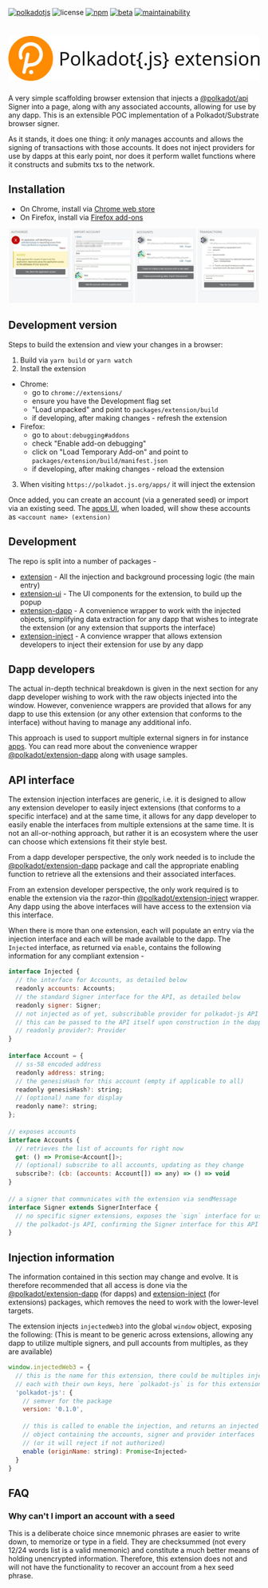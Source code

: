 [![polkadotjs](https://img.shields.io/badge/polkadot-js-orange?style=flat-square)](https://polkadot.js.org)
![license](https://img.shields.io/badge/License-Apache%202.0-blue?logo=apache&style=flat-square)
[![npm](https://img.shields.io/npm/v/@polkadot/extension?logo=npm&style=flat-square)](https://www.npmjs.com/package/@polkadot/extension)
[![beta](https://img.shields.io/npm/v/@polkadot/extension/beta?label=beta&logo=npm&style=flat-square)](https://www.npmjs.com/package/@polkadot/extension)
[![maintainability](https://img.shields.io/codeclimate/maintainability-percentage/polkadot-js/extension?logo=code-climate&style=flat-square)](https://codeclimate.com/github/polkadot-js/extension)

# ![polkadot{.js} extension](docs/logo.jpg)

A very simple scaffolding browser extension that injects a [@polkadot/api](https://github.com/polkadot-js/api) Signer into a page, along with any associated accounts, allowing for use by any dapp. This is an extensible POC implementation of a Polkadot/Substrate browser signer.

As it stands, it does one thing: it _only_ manages accounts and allows the signing of transactions with those accounts. It does not inject providers for use by dapps at this early point, nor does it perform wallet functions where it constructs and submits txs to the network.

## Installation

- On Chrome, install via [Chrome web store](https://chrome.google.com/webstore/detail/polkadot%7Bjs%7D-extension/mopnmbcafieddcagagdcbnhejhlodfdd)
- On Firefox, install via [Firefox add-ons](https://addons.mozilla.org/en-US/firefox/addon/polkadot-js-extension/)

![interface screenshots](docs/concat-overview.jpg)

## Development version

Steps to build the extension and view your changes in a browser:

1. Build via `yarn build` or `yarn watch`
2. Install the extension
  - Chrome:
    - go to `chrome://extensions/`
    - ensure you have the Development flag set
    - "Load unpacked" and point to `packages/extension/build`
    - if developing, after making changes - refresh the extension
  - Firefox:
    - go to `about:debugging#addons`
    - check "Enable add-on debugging"
    - click on "Load Temporary Add-on" and point to `packages/extension/build/manifest.json`
    - if developing, after making changes - reload the extension
3. When visiting `https://polkadot.js.org/apps/` it will inject the extension

Once added, you can create an account (via a generated seed) or import via an existing seed. The [apps UI](https://github.com/polkadot-js/apps/), when loaded, will show these accounts as `<account name> (extension)`

## Development

The repo is split into a number of packages -

- [extension](packages/extension/) - All the injection and background processing logic (the main entry)
- [extension-ui](packages/extension-ui/) - The UI components for the extension, to build up the popup
- [extension-dapp](packages/extension-dapp/) - A convenience wrapper to work with the injected objects, simplifying data extraction for any dapp that wishes to integrate the extension (or any extension that supports the interface)
- [extension-inject](packages/extension-inject/) - A convience wrapper that allows extension developers to inject their extension for use by any dapp

## Dapp developers

The actual in-depth technical breakdown is given in the next section for any dapp developer wishing to work with the raw objects injected into the window. However, convenience wrappers are provided that allows for any dapp to use this extension (or any other extension that conforms to the interface) without
having to manage any additional info.

This approach is used to support multiple external signers in for instance [apps](https://github.com/polkadot-js/apps/). You can read more about the convenience wrapper [@polkadot/extension-dapp](packages/extension-dapp/) along with usage samples.

## API interface

The extension injection interfaces are generic, i.e. it is designed to allow any extension developer to easily inject extensions (that conforms to a specific interface) and at the same time, it allows for any dapp developer to easily enable the interfaces from multiple extensions at the same time. It is not an all-or-nothing approach, but rather it is an ecosystem where the user can choose which extensions fit their style best.

From a dapp developer perspective, the only work needed is to include the [@polkadot/extension-dapp](packages/extension-dapp/) package and call the appropriate enabling function to retrieve all the extensions and their associated interfaces.

From an extension developer perspective, the only work required is to enable the extension via the razor-thin [@polkadot/extension-inject](packages/extension-inject/) wrapper. Any dapp using the above interfaces will have access to the extension via this interface.

When there is more than one extension, each will populate an entry via the injection interface and each will be made available to the dapp. The `Injected` interface, as returned via `enable`, contains the following information for any compliant extension -

```js
interface Injected {
  // the interface for Accounts, as detailed below
  readonly accounts: Accounts;
  // the standard Signer interface for the API, as detailed below
  readonly signer: Signer;
  // not injected as of yet, subscribable provider for polkadot-js API injection,
  // this can be passed to the API itself upon construction in the dapp
  // readonly provider?: Provider
}

interface Account = {
  // ss-58 encoded address
  readonly address: string;
  // the genesisHash for this account (empty if applicable to all)
  readonly genesisHash?: string;
  // (optional) name for display
  readonly name?: string;
};

// exposes accounts
interface Accounts {
  // retrieves the list of accounts for right now
  get: () => Promise<Account[]>;
  // (optional) subscribe to all accounts, updating as they change
  subscribe?: (cb: (accounts: Account[]) => any) => () => void
}

// a signer that communicates with the extension via sendMessage
interface Signer extends SignerInterface {
  // no specific signer extensions, exposes the `sign` interface for use by
  // the polkadot-js API, confirming the Signer interface for this API
}
```

## Injection information

The information contained in this section may change and evolve. It is therefore recommended that all access is done via the [@polkadot/extension-dapp](packages/extension-dapp/) (for dapps) and [extension-inject](packages/extension-inject/) (for extensions) packages, which removes the need to work with the lower-level targets.

The extension injects `injectedWeb3` into the global `window` object, exposing the following: (This is meant to be generic across extensions, allowing any dapp to utilize multiple signers, and pull accounts from multiples, as they are available)

```js
window.injectedWeb3 = {
  // this is the name for this extension, there could be multiples injected,
  // each with their own keys, here `polkadot-js` is for this extension
  'polkadot-js': {
    // semver for the package
    version: '0.1.0',

    // this is called to enable the injection, and returns an injected
    // object containing the accounts, signer and provider interfaces
    // (or it will reject if not authorized)
    enable (originName: string): Promise<Injected>
  }
}
```

## FAQ

### Why can't I import an account with a seed
This is a deliberate choice since mnemonic phrases are easier to write down, to memorize or type in a field. They are checksummed (not every 12/24 words list is a valid mnemonic) and constitute a much better means of holding unencrypted information. Therefore, this extension does not and will not have the functionality to recover an account from a hex seed phrase.
